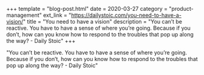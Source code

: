 +++
template = "blog-post.html"
date = 2020-03-27
category = "product-management"
ext_link = "https://dailystoic.com/you-need-to-have-a-vision/"
title = "You need to have a vision"
description = "You can’t be reactive. You have to have a sense of where you’re going. Because if you don’t, how can you know how to respond to the troubles that pop up along the way? - Daily Stoic" 
+++

"You can’t be reactive. You have to have a sense of where you’re going. Because if you don’t, how can you know how to respond to the troubles that pop up along the way? - Daily Stoic" 